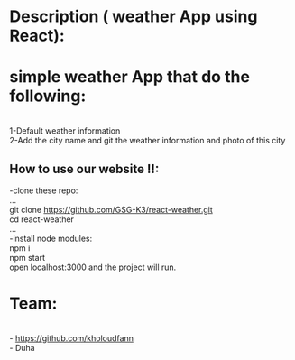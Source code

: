 
# Description ( weather App using React):

  

# simple weather App that do the following:
<br> 1-Default weather information
<br> 2-Add the city name and git the weather information and photo of this city 


 ## How to use our website !!:
 -clone these repo:
 <br> ...
 <br> git clone https://github.com/GSG-K3/react-weather.git
 <br> cd react-weather
 <br> ...
 <br> -install node modules:
 <br> npm i
 <br> npm start
 <br> open localhost:3000 and the project will run.


# Team:
 <br> - https://github.com/kholoudfann
<br> - Duha  
